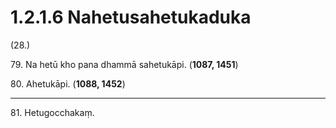 # 1.2.1.6 Nahetusahetukaduka

(28.)

79\. Na hetū kho pana dhammā sahetukāpi. (**1087, 1451**)

80\. Ahetukāpi. (**1088, 1452**)

---

81\. Hetugocchakaṃ.
